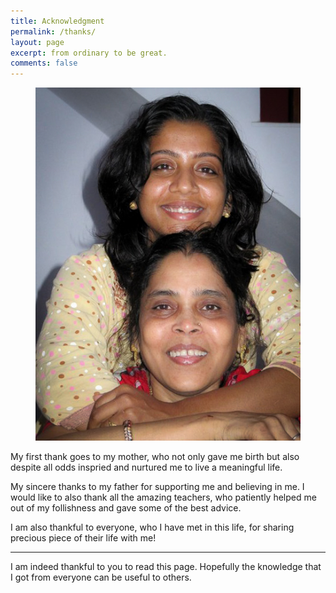 ```yaml
---
title: Acknowledgment
permalink: /thanks/
layout: page
excerpt: from ordinary to be great.
comments: false
---
```

<figure>
<img src="/assets/img/me-n-mom.jpg" alt="confused">
</figure>
My first thank goes to my mother, who not only gave me birth but also despite all odds inspried and nurtured me to live a meaningful life. 

My sincere thanks to my father for supporting me and believing in me. I would like to also thank all the amazing teachers, who patiently helped me out of my follishness and gave some of the best advice.

I am also thankful to everyone, who I have met in this life, for sharing precious piece of their life with me! 
<hr>
I am indeed thankful to you to read this page. Hopefully the knowledge that I got from everyone can be useful to others. 
